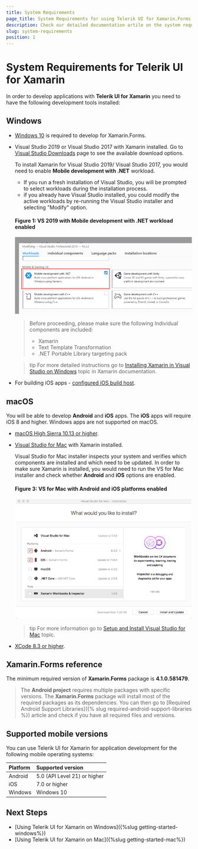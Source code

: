```yaml
---
title: System Requirements
page_title: System Requirements for using Telerik UI for Xamarin.Forms
description: Check our detailed documentation artile on the system requirements for using Telerik UI for Xamarin. Find all you need to know in Xamarin.Forms instalation and deployment documentation.
slug: system-requirements
position: 1
---
```


# System Requirements for Telerik UI for Xamarin

In order to develop applications with **Telerik UI for Xamarin** you need to have the following development tools installed:

## Windows

- [Windows 10](https://www.microsoft.com/en-us/windows/get-windows-10) is required to develop for Xamarin.Forms.
- Visual Studio 2019 or Visual Studio 2017 with Xamarin installed. Go to [Visual Studio Downloads](https://visualstudio.microsoft.com/downloads/) page to see the available download options.

	To install Xamarin for Visual Studio 2019/ Visual Studio 2017, you would need to enable **Mobile development with .NET** workload. 
		
	* If you run a fresh installation of Visual Studio, you will be prompted to select workloads during the installation process.
	* if you already have Visual Studio installed, you could modify the active workloads by re-running the Visual Studio installer and selecting "Modify" option.
	
	#### Figure 1: VS 2019 with Mobile development with .NET workload enabled
	![VS 2019 Mobile Workload](images/vs2019_xamarin_workload.png)
		
	> Before proceeding, please make sure the following Individual components are included:
	>	* Xamarin
	>	* Text Template Transformation
	>	* .NET Portable Library targeting pack

	>tip For more detailed instructions go to [Installing Xamarin in Visual Studio on Windows](https://docs.microsoft.com/en-us/xamarin/cross-platform/get-started/installation/windows) topic in Xamarin documentation.
 
- For building iOS apps - [configured iOS build host](https://developer.xamarin.com/guides/ios/getting_started/installation/windows/connecting-to-mac/).


## macOS

You will be able to develop **Android** and **iOS** apps. The **iOS** apps will require iOS 8 and higher. Windows apps are not supported on macOS.

-  [macOS High Sierra 10.13 or higher](http://www.apple.com/osx/).
-  [Visual Studio for Mac](https://www.visualstudio.com/downloads/) with Xamarin installed.

	Visual Studio for Mac installer inspects your system and verifies which components are installed and which need to be updated. In order to make sure Xamarin is installed, you would need to run the VS for Mac installer and check whether **Android** and **iOS** options are enabled.
	
	#### Figure 3: VS for Mac with Android and iOS platforms enabled
	![](images/vsmac_xamarin.png)

	>tip For more information go to [Setup and Install Visual Studio for Mac](https://docs.microsoft.com/en-us/visualstudio/mac/installation) topic.

-  [XCode 8.3 or higher](https://developer.apple.com/xcode/).

## Xamarin.Forms reference

The minimum required version of **Xamarin.Forms** package is **4.1.0.581479**.

>The **Android project** requires multiple packages with specific versions. The **Xamarin.Forms** package will install most of the required packages as its dependencies. You can then go to [Required Android Support Libraries]({% slug required-android-support-libraries %}) article and check if you have all required files and versions.

## Supported mobile versions

You can use Telerik UI for Xamarin for application development for the following mobile operating systems:

|Platform 		| Supported version 			|
|:---			| :---							|
|Android		| 5.0 (API Level 21) or higher	|
|iOS			| 7.0 or higher					|
|Windows		| Windows 10  					|

## Next Steps

- [Using Telerik UI for Xamarin on Windows]({%slug getting-started-windows%})
- [Using Telerik UI for Xamarin on Mac]({%slug getting-started-mac%})